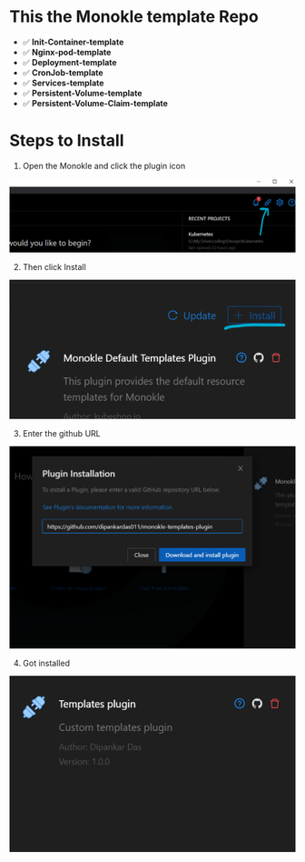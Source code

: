 # This the Monokle template Repo

* ✅ **Init-Container-template**
* ✅ **Nginx-pod-template**
* ✅ **Deployment-template**
* ✅ **CronJob-template**
* ✅ **Services-template**
* ✅ **Persistent-Volume-template**
* ✅ **Persistent-Volume-Claim-template**


# Steps to Install

1. Open the Monokle and click the plugin icon 

![](./01.png)

2. Then click Install

![](./02.png)

3. Enter the github URL

![](./03.png)

4. Got installed

![](./04.png)
